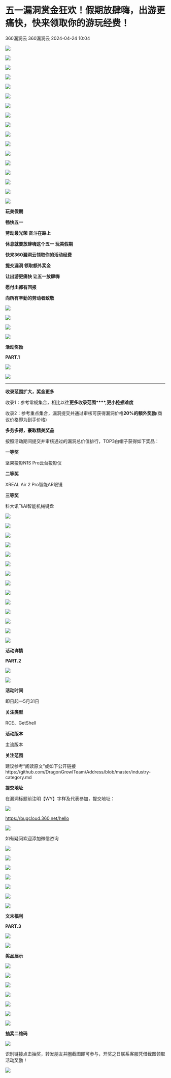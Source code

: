#  五一漏洞赏金狂欢！假期放肆嗨，出游更痛快，快来领取你的游玩经费！   
360漏洞云  360漏洞云   2024-04-24 10:04  
  
![](https://mmbiz.qpic.cn/sz_mmbiz_png/GEQRwQFvibyLmic06MUuyJoyIf2bUiaJNic1m5ZgDSQC1pyQoSEnZGrQTOKqBp44fc66tvxT2JL4K68hG7PicVibEqNA/640?wx_fmt=png&from=appmsg "")  
  
![](https://mmbiz.qpic.cn/sz_mmbiz_png/GEQRwQFvibyLmic06MUuyJoyIf2bUiaJNic1GeBX18wIuO9j8zz2qaUSbIyicbTDCsnKFP4ZkZJVibOZ0urUbXFGQq3A/640?wx_fmt=png&from=appmsg "")  
  
![](https://mmbiz.qpic.cn/sz_mmbiz_png/GEQRwQFvibyLmic06MUuyJoyIf2bUiaJNic19I4s4jU5PJ1Rmor10puqGJjXdqriaMWA5QTdvRN2fzZpiaM6sV4IzfqA/640?wx_fmt=png&from=appmsg "")  
  
![](https://mmbiz.qpic.cn/sz_mmbiz_gif/GEQRwQFvibyLmic06MUuyJoyIf2bUiaJNic1rVicyb36LKgghK7LErg1oDC9UvibQSRKTbJ7GE8104IibDmsfc4bicc25Q/640?wx_fmt=gif&from=appmsg "")  
  
![](https://mmbiz.qpic.cn/sz_mmbiz_png/GEQRwQFvibyLmic06MUuyJoyIf2bUiaJNic1uB39A8QqqR7EC71bYWdniccYBiaK3y07ABbCZOgfibh4B4fntvMTk4Uvg/640?wx_fmt=png&from=appmsg "")  
  
![](https://mmbiz.qpic.cn/sz_mmbiz_png/GEQRwQFvibyLmic06MUuyJoyIf2bUiaJNic1jvG08VsBlDj6mkCbF7Q2GMsXqtia9ZYUP5ibbfszxiajPBOhrk3nm79Ew/640?wx_fmt=png&from=appmsg "")  
  
![](https://mmbiz.qpic.cn/sz_mmbiz_png/GEQRwQFvibyLmic06MUuyJoyIf2bUiaJNic1zW3qGxv31ouIJID6ibbuHE8ibtYNicfHoCOqeXNXMxichtZwxfIalcp18g/640?wx_fmt=png&from=appmsg "")  
  
![](https://mmbiz.qpic.cn/sz_mmbiz_png/GEQRwQFvibyLmic06MUuyJoyIf2bUiaJNic1aXX5Ojokmd8hJR1AlricN2UEfLzPEU8TcIoNhkRkGUgGzBUSzEHzqEg/640?wx_fmt=png&from=appmsg "")  
  
![](https://mmbiz.qpic.cn/sz_mmbiz_png/GEQRwQFvibyLmic06MUuyJoyIf2bUiaJNic1YFebwFQcKObvwGOvdBkvMxxLyM3YqOExguBk5ICiayxBXbAjq3Ktg2A/640?wx_fmt=png&from=appmsg "")  
  
![](https://mmbiz.qpic.cn/sz_mmbiz_jpg/GEQRwQFvibyLmic06MUuyJoyIf2bUiaJNic1JKFsSceNq2ich5Pd2lzSnkDzsUjzwNg9JKXq4V7VhkEZRq7D57r1SUg/640?wx_fmt=jpeg&from=appmsg "")  
  
![](https://mmbiz.qpic.cn/sz_mmbiz_png/GEQRwQFvibyLmic06MUuyJoyIf2bUiaJNic1wLDsNt9FD52fTnd0TE8sIGdaEXFF5wqA18kXZ3OL4NSiaz2rqW2bN7Q/640?wx_fmt=png&from=appmsg "")  
  
![](https://mmbiz.qpic.cn/sz_mmbiz_png/GEQRwQFvibyLmic06MUuyJoyIf2bUiaJNic13ZLMufKuMO9fa5Hyj4dQdYddn3AGeTYYUgcn5O0QC8gebcaCH7vLmQ/640?wx_fmt=png&from=appmsg "")  
  
![](https://mmbiz.qpic.cn/sz_mmbiz_jpg/GEQRwQFvibyLmic06MUuyJoyIf2bUiaJNic19OtdvutBDHbVayDagrIwAJTKyoic2nuE1PGnutCMVDILM2AyyUdYuUg/640?wx_fmt=jpeg&from=appmsg "")  
  
![](https://mmbiz.qpic.cn/sz_mmbiz_png/GEQRwQFvibyLmic06MUuyJoyIf2bUiaJNic1t7lhmavFRwM36vnogUqsPqjmicbGwJT12Hp8eEzialtHuqtjj8dVrj4A/640?wx_fmt=png&from=appmsg "")  
  
![](https://mmbiz.qpic.cn/sz_mmbiz_png/GEQRwQFvibyLmic06MUuyJoyIf2bUiaJNic1WdJcic3zuhOIP1wJoa7TMCmLH784ECHYwX5pVUYGFlm9xzqezszn2Dw/640?wx_fmt=png&from=appmsg "")  
  
![](https://mmbiz.qpic.cn/sz_mmbiz_png/GEQRwQFvibyLmic06MUuyJoyIf2bUiaJNic11OByEeG0h4enBeFqEbDehUExrZfpmqcpz6TDoyYuNhenEoSeLJ3SXw/640?wx_fmt=png&from=appmsg "")  
  
![](https://mmbiz.qpic.cn/sz_mmbiz_png/GEQRwQFvibyLmic06MUuyJoyIf2bUiaJNic1jvG08VsBlDj6mkCbF7Q2GMsXqtia9ZYUP5ibbfszxiajPBOhrk3nm79Ew/640?wx_fmt=png&from=appmsg "")  
  
**玩美假期**  
  
**畅快五一**  
  
  
  
**劳动最光荣 奋斗在路上**  
  
**休息就要放肆嗨这个五一 玩美假期**  
  
**快来360漏洞云领取你的活动经费**  
  
**提交漏洞 领取额外奖金**  
  
**让出游更痛快 让五一放肆嗨**  
  
**愿付出都有回报**  
  
**向所有辛勤的劳动者致敬**  
  
  
![](https://mmbiz.qpic.cn/sz_mmbiz_png/GEQRwQFvibyLmic06MUuyJoyIf2bUiaJNic1NbiaHCDgPVwDH0FvibTfcrQn9mCzGlv6Aw29uuhcricSIkFrKBEH7OXfQ/640?wx_fmt=png&from=appmsg "")  
  
![](https://mmbiz.qpic.cn/sz_mmbiz_png/GEQRwQFvibyLmic06MUuyJoyIf2bUiaJNic1EasHvl5q8QNKy7cV5OQaFzGcQicqtgwSvWfjcJgVeEtgpqabdCI2H8Q/640?wx_fmt=png&from=appmsg "")  
  
![](https://mmbiz.qpic.cn/sz_mmbiz_png/GEQRwQFvibyLmic06MUuyJoyIf2bUiaJNic1KIKfsKxWUqoGk3xo8tB8ZHlBPm5SBGIaFUlEKiaev0IIHpxlb9KiaUcQ/640?wx_fmt=png&from=appmsg "")  
  
![](https://mmbiz.qpic.cn/sz_mmbiz_gif/GEQRwQFvibyLmic06MUuyJoyIf2bUiaJNic19LlGMQJRNviaA8p4kCUhLULz9x60Nl97licUtEeTobicuf81cnfBiac3vg/640?wx_fmt=gif&from=appmsg "")  
  
**活动奖励**  
  
**PART.1**  
  
  
![](https://mmbiz.qpic.cn/sz_mmbiz_png/GEQRwQFvibyLmic06MUuyJoyIf2bUiaJNic1jvG08VsBlDj6mkCbF7Q2GMsXqtia9ZYUP5ibbfszxiajPBOhrk3nm79Ew/640?wx_fmt=png&from=appmsg "")  
  
![](https://mmbiz.qpic.cn/sz_mmbiz_png/GEQRwQFvibyLmic06MUuyJoyIf2bUiaJNic1BRbFIQEnbVkKbfnXxYHrrBbN1jvuQv7RlbjvIUuX32Jrq9DrpOfwMQ/640?wx_fmt=png&from=appmsg "")  
  
****  
**收录范围扩大，奖金更多**  
  
  
收录1：参考常规集合，相比以往**更多收录范围****,更小挖掘难度**  
  
收录2：参考重点集合，漏洞提交并通过审核可获得漏洞价格**20%的额外奖励**(商议价格即为到手价格)  
  
  
**多劳多得，豪取精美奖品**  
  
  
按照活动期间提交并审核通过的漏洞总价值排行，TOP3白帽子获得如下奖品：  
  
  
**一等奖**  
  
坚果投影N1S Pro云台投影仪  
  
  
**二等奖**  
  
XREAL Air 2 Pro智能AR眼镜  
  
  
**三等奖**  
  
科大讯飞AI智能机械键盘   
  
![](https://mmbiz.qpic.cn/sz_mmbiz_png/GEQRwQFvibyLmic06MUuyJoyIf2bUiaJNic15Ax64kAmqIkZvDuZEia3gtkXmyuTdUedEIuk0P0uxPEicyIAAxg5cfkw/640?wx_fmt=png&from=appmsg "")  
  
  
![](https://mmbiz.qpic.cn/sz_mmbiz_png/GEQRwQFvibyLmic06MUuyJoyIf2bUiaJNic1bTHTwYNlia1yFulpfyVl1GTob6yzk7ddNagj4bKIxHxJJOuqFJf9ibMQ/640?wx_fmt=png&from=appmsg "")  
  
![](https://mmbiz.qpic.cn/sz_mmbiz_png/GEQRwQFvibyLmic06MUuyJoyIf2bUiaJNic1a7wORSoAWyeNbD6oMwqss8JnRINZicOcwb6ewq2OA7xStHCCWXxRwXA/640?wx_fmt=png&from=appmsg "")  
  
![](https://mmbiz.qpic.cn/sz_mmbiz_png/GEQRwQFvibyLmic06MUuyJoyIf2bUiaJNic1rhNsEUUwA71BAeVGZy3r7ksUiaZadkxB4pMakBV5Qq4RdAswQibTwINw/640?wx_fmt=png&from=appmsg "")  
  
![](https://mmbiz.qpic.cn/sz_mmbiz_png/GEQRwQFvibyLmic06MUuyJoyIf2bUiaJNic13ZLMufKuMO9fa5Hyj4dQdYddn3AGeTYYUgcn5O0QC8gebcaCH7vLmQ/640?wx_fmt=png&from=appmsg "")  
  
![](https://mmbiz.qpic.cn/sz_mmbiz_png/GEQRwQFvibyLmic06MUuyJoyIf2bUiaJNic1dUw8LZcPEfKjgx3tBy0GXPXN4iaxuMzKl27nB5YVrBOLJlPMHyicmH4w/640?wx_fmt=png&from=appmsg "")  
  
![](https://mmbiz.qpic.cn/sz_mmbiz_png/GEQRwQFvibyLmic06MUuyJoyIf2bUiaJNic15jUtN5nQBpc2UVNWoH2V61bQppxq9pyWANoYLOLXMESfnUKDqwWtJQ/640?wx_fmt=png&from=appmsg "")  
  
![](https://mmbiz.qpic.cn/sz_mmbiz_png/GEQRwQFvibyLmic06MUuyJoyIf2bUiaJNic1Dh9AsbUkGbDZqrn5pes6u0BcibdkPPQibCL39VsLS3RJVAMx30IhpUtA/640?wx_fmt=png&from=appmsg "")  
  
![](https://mmbiz.qpic.cn/sz_mmbiz_png/GEQRwQFvibyLmic06MUuyJoyIf2bUiaJNic1t7lhmavFRwM36vnogUqsPqjmicbGwJT12Hp8eEzialtHuqtjj8dVrj4A/640?wx_fmt=png&from=appmsg "")  
  
  
![](https://mmbiz.qpic.cn/sz_mmbiz_png/GEQRwQFvibyLmic06MUuyJoyIf2bUiaJNic1CxrKoZ2qHbZKFHXibvGdoB4noaQdjpWwkLuUCQIBY6XvGKrNbjgj2eg/640?wx_fmt=png&from=appmsg "")  
  
![](https://mmbiz.qpic.cn/sz_mmbiz_png/GEQRwQFvibyLmic06MUuyJoyIf2bUiaJNic1NbiaHCDgPVwDH0FvibTfcrQn9mCzGlv6Aw29uuhcricSIkFrKBEH7OXfQ/640?wx_fmt=png&from=appmsg "")  
  
![](https://mmbiz.qpic.cn/sz_mmbiz_png/GEQRwQFvibyLmic06MUuyJoyIf2bUiaJNic1EasHvl5q8QNKy7cV5OQaFzGcQicqtgwSvWfjcJgVeEtgpqabdCI2H8Q/640?wx_fmt=png&from=appmsg "")  
  
![](https://mmbiz.qpic.cn/sz_mmbiz_png/GEQRwQFvibyLmic06MUuyJoyIf2bUiaJNic1KIKfsKxWUqoGk3xo8tB8ZHlBPm5SBGIaFUlEKiaev0IIHpxlb9KiaUcQ/640?wx_fmt=png&from=appmsg "")  
  
![](https://mmbiz.qpic.cn/sz_mmbiz_gif/GEQRwQFvibyLmic06MUuyJoyIf2bUiaJNic19LlGMQJRNviaA8p4kCUhLULz9x60Nl97licUtEeTobicuf81cnfBiac3vg/640?wx_fmt=gif&from=appmsg "")  
  
**活动详情**  
  
**PART.2**  
  
  
![](https://mmbiz.qpic.cn/sz_mmbiz_png/GEQRwQFvibyLmic06MUuyJoyIf2bUiaJNic1umpdicOCVKV91nb5KJZ4VTQRpThPib452w7tLoYASMtcXXWaXNMQaQhw/640?wx_fmt=png&from=appmsg "")  
  
![](https://mmbiz.qpic.cn/sz_mmbiz_png/GEQRwQFvibyLmic06MUuyJoyIf2bUiaJNic1bTHTwYNlia1yFulpfyVl1GTob6yzk7ddNagj4bKIxHxJJOuqFJf9ibMQ/640?wx_fmt=png&from=appmsg "")  
  
  
**活动时间**  
  
  
即日起—5月31日  
  
  
**关注类型**  
  
  
RCE、GetShell  
  
  
**活动版本**  
  
  
主流版本  
  
  
**关注范围**  
  
  
建议参考“阅读原文”或如下公开链接https://github.com/DragonGrowlTeam/Address/blob/master/industry-category.md  
  
  
**提交地址**  
  
  
在漏洞标题前注明【WY】字样及代表参加，提交地址：  
  
![](https://mmbiz.qpic.cn/sz_mmbiz_png/GEQRwQFvibyLmic06MUuyJoyIf2bUiaJNic1GwJdMTzV5wy2u9B7YNakUXxFx2CAtUPdudnIvSfWFTMnKicxhCkpoXw/640?wx_fmt=png&from=appmsg "")  
  
https://bugcloud.360.net/hello  
  
  
![](https://mmbiz.qpic.cn/sz_mmbiz_png/GEQRwQFvibyLmic06MUuyJoyIf2bUiaJNic15Ax64kAmqIkZvDuZEia3gtkXmyuTdUedEIuk0P0uxPEicyIAAxg5cfkw/640?wx_fmt=png&from=appmsg "")  
  
  
如有疑问欢迎添加微信咨询  
  
![](https://mmbiz.qpic.cn/sz_mmbiz_png/GEQRwQFvibyLmic06MUuyJoyIf2bUiaJNic1kFBwqVcd5sSl9uKBFQu13SyMcYB3fnibsh20jtOyDl8NJmUc8h6hzXQ/640?wx_fmt=png&from=appmsg "")  
  
![](https://mmbiz.qpic.cn/sz_mmbiz_jpg/GEQRwQFvibyLmic06MUuyJoyIf2bUiaJNic1RicXkUvfMAVdqYPoXrVaCrA2H64ickJZlfIDxaoTf2GFfKKyaMkAfkmw/640?wx_fmt=jpeg&from=appmsg "")  
  
  
![](https://mmbiz.qpic.cn/sz_mmbiz_png/GEQRwQFvibyLmic06MUuyJoyIf2bUiaJNic1owPWCCgN4h2f3ItP3ia0EdF6ZS92ic8EHeeMVz0DvCSDMfYW3zAv4aYg/640?wx_fmt=png&from=appmsg "")  
  
  
![](https://mmbiz.qpic.cn/sz_mmbiz_png/GEQRwQFvibyLmic06MUuyJoyIf2bUiaJNic1NbiaHCDgPVwDH0FvibTfcrQn9mCzGlv6Aw29uuhcricSIkFrKBEH7OXfQ/640?wx_fmt=png&from=appmsg "")  
  
![](https://mmbiz.qpic.cn/sz_mmbiz_png/GEQRwQFvibyLmic06MUuyJoyIf2bUiaJNic1EasHvl5q8QNKy7cV5OQaFzGcQicqtgwSvWfjcJgVeEtgpqabdCI2H8Q/640?wx_fmt=png&from=appmsg "")  
  
![](https://mmbiz.qpic.cn/sz_mmbiz_png/GEQRwQFvibyLmic06MUuyJoyIf2bUiaJNic1KIKfsKxWUqoGk3xo8tB8ZHlBPm5SBGIaFUlEKiaev0IIHpxlb9KiaUcQ/640?wx_fmt=png&from=appmsg "")  
  
![](https://mmbiz.qpic.cn/sz_mmbiz_gif/GEQRwQFvibyLmic06MUuyJoyIf2bUiaJNic19LlGMQJRNviaA8p4kCUhLULz9x60Nl97licUtEeTobicuf81cnfBiac3vg/640?wx_fmt=gif&from=appmsg "")  
  
**文末福利**  
  
**PART.3**  
  
  
![](https://mmbiz.qpic.cn/sz_mmbiz_png/GEQRwQFvibyLmic06MUuyJoyIf2bUiaJNic1iaCCruJbgibfWoibv7q2KbEYGSibSUQOW4ucggInCCu1qtVAB5LscA42vA/640?wx_fmt=png&from=appmsg "")  
  
![](https://mmbiz.qpic.cn/sz_mmbiz_png/GEQRwQFvibyLmic06MUuyJoyIf2bUiaJNic1OfmB8T0UlDqoMJRNp5LGDibEggquvYDAEp1h2bU7Dia9radKmQzBlknw/640?wx_fmt=png&from=appmsg "")  
  
  
**奖品展示**  
  
![](https://mmbiz.qpic.cn/sz_mmbiz_jpg/GEQRwQFvibyLmic06MUuyJoyIf2bUiaJNic1c4sTckVGTLSzp9TCkVLlxUKs84cbN6a9PaaBL5LL17ZnYP9SoRtYvw/640?wx_fmt=jpeg&from=appmsg "")  
  
![](https://mmbiz.qpic.cn/sz_mmbiz_png/GEQRwQFvibyLmic06MUuyJoyIf2bUiaJNic15jUtN5nQBpc2UVNWoH2V61bQppxq9pyWANoYLOLXMESfnUKDqwWtJQ/640?wx_fmt=png&from=appmsg "")  
  
![](https://mmbiz.qpic.cn/sz_mmbiz_png/GEQRwQFvibyLmic06MUuyJoyIf2bUiaJNic19aP4VevrnEiciamyKAU8yUTbxwiccsCfg2yWIsUia1jBZorlvG9sOpMKxA/640?wx_fmt=png&from=appmsg "")  
  
  
  
![](https://mmbiz.qpic.cn/sz_mmbiz_png/GEQRwQFvibyLmic06MUuyJoyIf2bUiaJNic1EunBzlErbPDgRpAviaVubl2fgTYwUv9hrFibSL3Dsem9hf8yIXAN64hg/640?wx_fmt=png&from=appmsg "")  
  
![](https://mmbiz.qpic.cn/sz_mmbiz_png/GEQRwQFvibyLmic06MUuyJoyIf2bUiaJNic1rNYzVnOYEBRZDQ8ZpNOib0zmzjpMribvuwF1BYZ88AiabXpvHjhRSm9RQ/640?wx_fmt=png&from=appmsg "")  
  
![](https://mmbiz.qpic.cn/sz_mmbiz_png/GEQRwQFvibyLmic06MUuyJoyIf2bUiaJNic1L9M4YAwlX4icuYQTWZBuLn82Oy4ESicDpYhnNDK9Uha9qtG79xN3JqYg/640?wx_fmt=png&from=appmsg "")  
  
![](https://mmbiz.qpic.cn/sz_mmbiz_png/GEQRwQFvibyLmic06MUuyJoyIf2bUiaJNic1rNYzVnOYEBRZDQ8ZpNOib0zmzjpMribvuwF1BYZ88AiabXpvHjhRSm9RQ/640?wx_fmt=png&from=appmsg "")  
  
  
**抽奖二维码**  
  
![](https://mmbiz.qpic.cn/sz_mmbiz_png/GEQRwQFvibyLmic06MUuyJoyIf2bUiaJNic1IGRbVZ2bKT1icUrmiclQxE6yJPPx3wiazibT9szW77JZ3ibpGVFkphXFGow/640?wx_fmt=png&from=appmsg "")  
  
  
识别链接点击抽奖，转发朋友并圈截图即可参与，开奖之日联系客服凭借截图领取活动奖励！  
  
  
![](https://mmbiz.qpic.cn/mmbiz_jpg/ibNDXshVhQuulpOBruNes9CBuKycVXzEPkYHqz1ic4ScC2vAAP4HIzbwvGyNJUA4oWMM82PtPL9YFURPxPdH6OTg/640?wx_fmt=jpeg "")  
  
